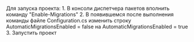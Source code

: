 Для запуска проекта:
	1. В консоли диспетчера пакетов вполнить команду "Enable-Migrations"
	2. В появившемся после выполнения команды файле Configuration.cs 
		изменить строку AutomaticMigrationsEnabled = false
		на AutomaticMigrationsEnabled = true
	3. Запустить проект